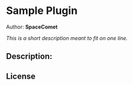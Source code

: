 # Sample Plugin
Author: **SpaceComet**

_This is a short description meant to fit on one line._

## Description:


## License


